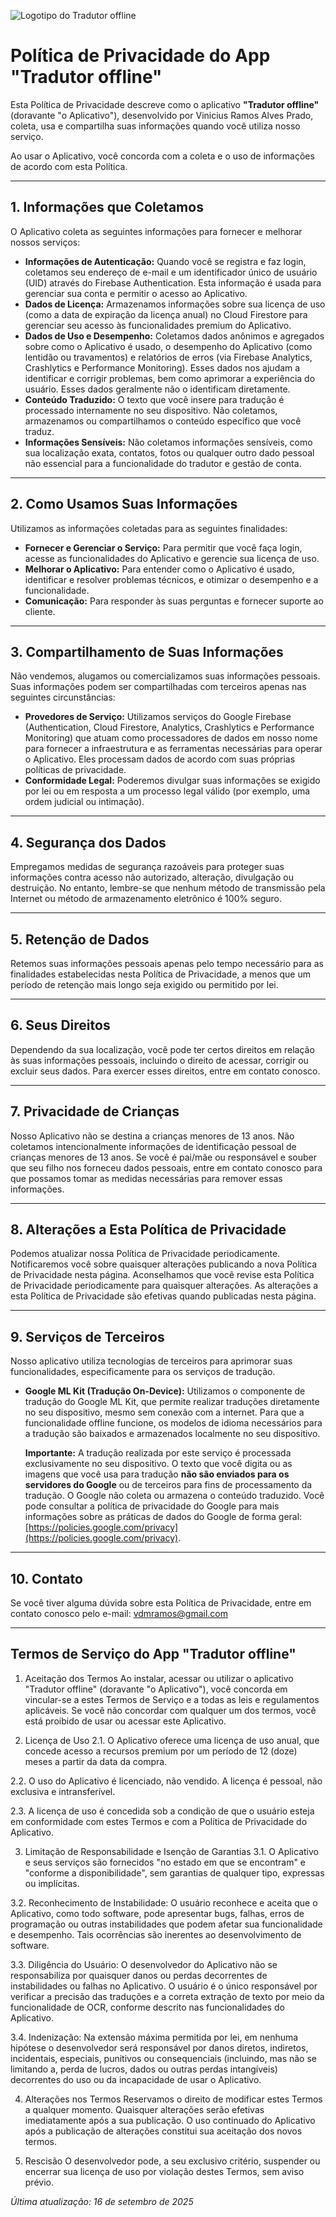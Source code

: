 ![Logotipo do Tradutor offline](logo.png)

# Política de Privacidade do App "Tradutor offline"

Esta Política de Privacidade descreve como o aplicativo **"Tradutor offline"** (doravante "o Aplicativo"), desenvolvido por Vinicius Ramos Alves Prado, coleta, usa e compartilha suas informações quando você utiliza nosso serviço.

Ao usar o Aplicativo, você concorda com a coleta e o uso de informações de acordo com esta Política.

---

## 1. Informações que Coletamos

O Aplicativo coleta as seguintes informações para fornecer e melhorar nossos serviços:

- **Informações de Autenticação:** Quando você se registra e faz login, coletamos seu endereço de e-mail e um identificador único de usuário (UID) através do Firebase Authentication. Esta informação é usada para gerenciar sua conta e permitir o acesso ao Aplicativo.
- **Dados de Licença:** Armazenamos informações sobre sua licença de uso (como a data de expiração da licença anual) no Cloud Firestore para gerenciar seu acesso às funcionalidades premium do Aplicativo.
- **Dados de Uso e Desempenho:** Coletamos dados anônimos e agregados sobre como o Aplicativo é usado, o desempenho do Aplicativo (como lentidão ou travamentos) e relatórios de erros (via Firebase Analytics, Crashlytics e Performance Monitoring). Esses dados nos ajudam a identificar e corrigir problemas, bem como aprimorar a experiência do usuário. Esses dados geralmente não o identificam diretamente.
- **Conteúdo Traduzido:** O texto que você insere para tradução é processado internamente no seu dispositivo. Não coletamos, armazenamos ou compartilhamos o conteúdo específico que você traduz.
- **Informações Sensíveis:** Não coletamos informações sensíveis, como sua localização exata, contatos, fotos ou qualquer outro dado pessoal não essencial para a funcionalidade do tradutor e gestão de conta.

---

## 2. Como Usamos Suas Informações

Utilizamos as informações coletadas para as seguintes finalidades:

- **Fornecer e Gerenciar o Serviço:** Para permitir que você faça login, acesse as funcionalidades do Aplicativo e gerencie sua licença de uso.
- **Melhorar o Aplicativo:** Para entender como o Aplicativo é usado, identificar e resolver problemas técnicos, e otimizar o desempenho e a funcionalidade.
- **Comunicação:** Para responder às suas perguntas e fornecer suporte ao cliente.

---

## 3. Compartilhamento de Suas Informações

Não vendemos, alugamos ou comercializamos suas informações pessoais. Suas informações podem ser compartilhadas com terceiros apenas nas seguintes circunstâncias:

- **Provedores de Serviço:** Utilizamos serviços do Google Firebase (Authentication, Cloud Firestore, Analytics, Crashlytics e Performance Monitoring) que atuam como processadores de dados em nosso nome para fornecer a infraestrutura e as ferramentas necessárias para operar o Aplicativo. Eles processam dados de acordo com suas próprias políticas de privacidade.
- **Conformidade Legal:** Poderemos divulgar suas informações se exigido por lei ou em resposta a um processo legal válido (por exemplo, uma ordem judicial ou intimação).

---

## 4. Segurança dos Dados

Empregamos medidas de segurança razoáveis para proteger suas informações contra acesso não autorizado, alteração, divulgação ou destruição. No entanto, lembre-se que nenhum método de transmissão pela Internet ou método de armazenamento eletrônico é 100% seguro.

---

## 5. Retenção de Dados

Retemos suas informações pessoais apenas pelo tempo necessário para as finalidades estabelecidas nesta Política de Privacidade, a menos que um período de retenção mais longo seja exigido ou permitido por lei.

---

## 6. Seus Direitos

Dependendo da sua localização, você pode ter certos direitos em relação às suas informações pessoais, incluindo o direito de acessar, corrigir ou excluir seus dados. Para exercer esses direitos, entre em contato conosco.

---

## 7. Privacidade de Crianças

Nosso Aplicativo não se destina a crianças menores de 13 anos. Não coletamos intencionalmente informações de identificação pessoal de crianças menores de 13 anos. Se você é pai/mãe ou responsável e souber que seu filho nos forneceu dados pessoais, entre em contato conosco para que possamos tomar as medidas necessárias para remover essas informações.

---

## 8. Alterações a Esta Política de Privacidade

Podemos atualizar nossa Política de Privacidade periodicamente. Notificaremos você sobre quaisquer alterações publicando a nova Política de Privacidade nesta página. Aconselhamos que você revise esta Política de Privacidade periodicamente para quaisquer alterações. As alterações a esta Política de Privacidade são efetivas quando publicadas nesta página.

---

## 9. Serviços de Terceiros

Nosso aplicativo utiliza tecnologias de terceiros para aprimorar suas funcionalidades, especificamente para os serviços de tradução.

* **Google ML Kit (Tradução On-Device):**
    Utilizamos o componente de tradução do Google ML Kit, que permite realizar traduções diretamente no seu dispositivo, mesmo sem conexão com a internet. Para que a funcionalidade offline funcione, os modelos de idioma necessários para a tradução são baixados e armazenados localmente no seu dispositivo.

    **Importante:** A tradução realizada por este serviço é processada exclusivamente no seu dispositivo. O texto que você digita ou as imagens que você usa para tradução **não são enviados para os servidores do Google** ou de terceiros para fins de processamento da tradução. O Google não coleta ou armazena o conteúdo traduzido. Você pode consultar a política de privacidade do Google para mais informações sobre as práticas de dados do Google de forma geral: [https://policies.google.com/privacy](https://policies.google.com/privacy).


---

## 10. Contato

Se você tiver alguma dúvida sobre esta Política de Privacidade, entre em contato conosco pelo e-mail: vdmramos@gmail.com

---



## Termos de Serviço do App "Tradutor offline"


1. Aceitação dos Termos
Ao instalar, acessar ou utilizar o aplicativo "Tradutor offline" (doravante "o Aplicativo"), você concorda em vincular-se a estes Termos de Serviço e a todas as leis e regulamentos aplicáveis. Se você não concordar com qualquer um dos termos, você está proibido de usar ou acessar este Aplicativo.

2. Licença de Uso
2.1. O Aplicativo oferece uma licença de uso anual, que concede acesso a recursos premium por um período de 12 (doze) meses a partir da data da compra.

2.2. O uso do Aplicativo é licenciado, não vendido. A licença é pessoal, não exclusiva e intransferível.

2.3. A licença de uso é concedida sob a condição de que o usuário esteja em conformidade com estes Termos e com a Política de Privacidade do Aplicativo.

3. Limitação de Responsabilidade e Isenção de Garantias
3.1. O Aplicativo e seus serviços são fornecidos "no estado em que se encontram" e "conforme a disponibilidade", sem garantias de qualquer tipo, expressas ou implícitas.

3.2. Reconhecimento de Instabilidade: O usuário reconhece e aceita que o Aplicativo, como todo software, pode apresentar bugs, falhas, erros de programação ou outras instabilidades que podem afetar sua funcionalidade e desempenho. Tais ocorrências são inerentes ao desenvolvimento de software.

3.3. Diligência do Usuário: O desenvolvedor do Aplicativo não se responsabiliza por quaisquer danos ou perdas decorrentes de instabilidades ou falhas no Aplicativo. O usuário é o único responsável por verificar a precisão das traduções e a correta extração de texto por meio da funcionalidade de OCR, conforme descrito nas funcionalidades do Aplicativo.

3.4. Indenização: Na extensão máxima permitida por lei, em nenhuma hipótese o desenvolvedor será responsável por danos diretos, indiretos, incidentais, especiais, punitivos ou consequenciais (incluindo, mas não se limitando a, perda de lucros, dados ou outras perdas intangíveis) decorrentes do uso ou da incapacidade de usar o Aplicativo.

4. Alterações nos Termos
Reservamos o direito de modificar estes Termos a qualquer momento. Quaisquer alterações serão efetivas imediatamente após a sua publicação. O uso continuado do Aplicativo após a publicação de alterações constitui sua aceitação dos novos termos.

5. Rescisão
O desenvolvedor pode, a seu exclusivo critério, suspender ou encerrar sua licença de uso por violação destes Termos, sem aviso prévio.

*Última atualização: 16 de setembro de 2025*
